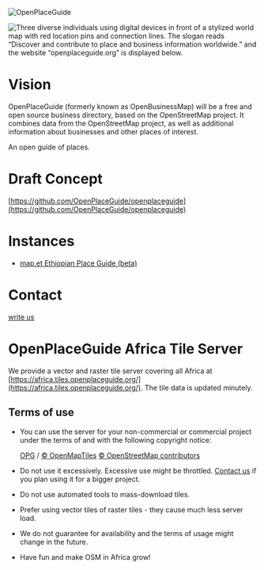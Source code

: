 ![OpenPlaceGuide](https://openplaceguide.org/logo.png)

![Three diverse individuals using digital devices in front of a stylized world map with red location pins and connection lines. The slogan reads “Discover and contribute to place and business information worldwide.” and the website “openplaceguide.org” is displayed below.](https://openplaceguide.org/cover.png)

# Vision

OpenPlaceGuide (formerly known as OpenBusinessMap) will be a free and open source business directory, based on the OpenStreetMap project.
It combines data from the OpenStreetMap project, as well as additional information about businesses and
other places of interest.

An open guide of places.

# Draft Concept

[https://github.com/OpenPlaceGuide/openplaceguide](https://github.com/OpenPlaceGuide/openplaceguide)

# Instances

* [map.et Ethiopian Place Guide (beta)](https://map.et)

# Contact

[write us](mailto:info@addismap.com?subject=OpenPlaceGuide)

# OpenPlaceGuide Africa Tile Server

We provide a vector and raster tile server covering all Africa at [https://africa.tiles.openplaceguide.org/](https://africa.tiles.openplaceguide.org/). The tile data is updated minutely.

## Terms of use

* You can use the server for your non-commercial or commercial project under the terms of and with the following copyright notice:
  
  [OPG](https://openplaceguide.org) / [© OpenMapTiles](https://www.openmaptiles.org/) [© OpenStreetMap contributors](https://www.openstreetmap.org/copyright) 
  
* Do not use it excessively. Excessive use might be throttled. [Contact us](mailto:info@addismap.com?subject=OpenPlaceGuide+Africa+Tiles) if you plan using it for a bigger project.
* Do not use automated tools to mass-download tiles.
* Prefer using vector tiles of raster tiles - they cause much less server load.
* We do not guarantee for availability and the terms of usage might change in the future.
* Have fun and make OSM in Africa grow!
